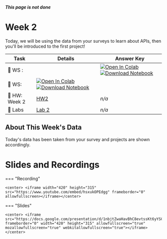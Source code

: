 ***This page is not done***



# Week 2



<!-- Todo add slides -->



Today, we will be using the data from your surveys to learn about APIs, then you'll be introduced to the first project!

<!-- Comment Out Answer Key -->

| **Task**                    | Details                                                      | Answer Key                                                   |
| --------------------------- | ------------------------------------------------------------ | ------------------------------------------------------------ |
| :school: WS :               |                                                              | [![Open In Colab](https://colab.research.google.com/assets/colab-badge.svg)](https://colab.research.google.com/github/christianfjung/Node-Pro/blob/master/content/week1/BabyNames.ipynb)  [![Download Notebook](https://files.christianfjung.com/buttons/DownloadIpynb.svg)](/week1/BabyNames.ipynb) |
| :school: WS:                | [![Open In Colab](https://colab.research.google.com/assets/colab-badge.svg)](https://colab.research.google.com/github/christianfjung/Node-Pro/blob/master/content/week1/Terrorism.ipynb) [![Download Notebook](https://files.christianfjung.com/buttons/DownloadIpynb.svg)](/week1/Terrorism.ipynb) |                                                              |
| :school_satchel: HW: Week 2 | [HW2](/week2/hw2.md)                                         | *n/a*                                                        |
| :microscope: ​Labs           | [Lab 2](/week2/lab2.md)                                      | *n/a*                                                        |




## About This Week's  Data

Today's data has been taken from your survey and projects are shown accordingly. 





# Slides and Recordings

=== "Recording"

    <center> <iframe width="420" height="315" src="https://www.youtube.com/embed/hsxukOPEdgg" frameborder="0" allowfullscreen></iframe></center>

=== "Slides"

    <center> <iframe src="https://docs.google.com/presentation/d/1nbjtZwaHavBhC8evtssKt6yYSCSuGK8WotliftXKbDY/embed" frameborder="0" width="420" height="315" allowfullscreen="true" mozallowfullscreen="true" webkitallowfullscreen="true"></iframe> </center>

